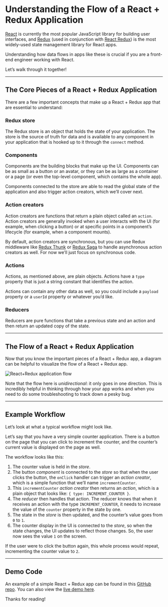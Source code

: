 # Understanding the Flow of a React + Redux Application

[React](https://reactjs.org/) is currently the most popular JavaScript library for building user interfaces, and [Redux](https://redux.js.org/) (used in conjunction with [React Redux](https://react-redux.js.org/)) is the most widely-used state management library for React apps.

Understanding how data flows in apps like these is crucial if you are a front-end engineer working with React.

Let’s walk through it together!

---

## The Core Pieces of a React + Redux Application

There are a few important concepts that make up a React + Redux app that are essential to understand:

### Redux store

The Redux store is an object that holds the state of your application. The store is the source of truth for data and is available to any component in your application that is hooked up to it through the `connect` method.

### Components

Components are the building blocks that make up the UI. Components can be as small as a button or an avatar, or they can be as large as a container or a page (or even the top-level component, which contains the whole app).

Components connected to the store are able to read the global state of the application and also trigger action creators, which we’ll cover next.

### Action creators

Action creators are functions that return a plain object called an `action`. Action creators are generally invoked when a user interacts with the UI (for example, when clicking a button) or at specific points in a component’s lifecycle (for example, when a component mounts).

By default, action creators are synchronous, but you can use Redux middleware like [Redux Thunk](https://github.com/reduxjs/redux-thunk) or [Redux Saga](https://redux-saga.js.org/) to handle asynchronous action creators as well. For now we’ll just focus on synchronous code.

### Actions

Actions, as mentioned above, are plain objects. Actions have a `type` property that is just a string constant that identifies the action.

Actions can contain any other data as well, so you could include a `payload` property or a `userId` property or whatever you’d like.

### Reducers

Reducers are pure functions that take a previous state and an action and then return an updated copy of the state.

---

## The Flow of a React + Redux Application

Now that you know the important pieces of a React + Redux app, a diagram can be helpful to visualize the flow of a React + Redux app.

![React+Redux application flow](https://miro.medium.com/max/1116/1*2Ga4iOJs58AbXBw9c43yjw.png)

Note that the flow here is *unidirectional*: it only goes in one direction. This is incredibly helpful in thinking through how your app works and when you need to do some troubleshooting to track down a pesky bug.

---

## Example Workflow

Let’s look at what a typical workflow might look like.

Let’s say that you have a very simple counter application. There is a button on the page that you can click to increment the counter, and the counter’s current value is displayed on the page as well.

The workflow looks like this:

1. The counter value is held in the *store*.
2. The button *component* is connected to the *store* so that when the user clicks the button, the `onClick` handler can trigger an *action creator*, which is a simple function that we’ll name `incrementCounter`.
3. This `incrementCounter` *action creator* then returns an *action*, which is a plain object that looks like: `{ type: INCREMENT_COUNTER }`.
4. The *reducer* then handles that action. The reducer knows that when it receives an action with the type `INCREMENT_COUNTER`, it needs to increase the value of the `counter` property in the state by one.
5. The state in the *store* is then updated, and the counter’s value goes from `0` to `1`.
6. The counter display in the UI is connected to the *store*, so when the state changes, the UI updates to reflect those changes. So, the user now sees the value `1` on the screen.

If the user were to click the button again, this whole process would repeat, incrementing the counter value to `2`.

---

## Demo Code

An example of a simple React + Redux app can be found in this [GitHub repo](https://github.com/thawkin3/redux-example). You can also view the [live demo here](http://tylerhawkins.info/redux-example/build/).

Thanks for reading!
